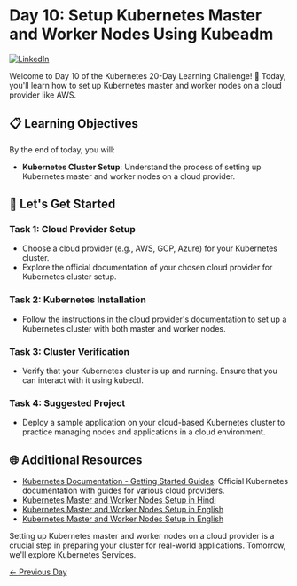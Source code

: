 # Day 10: Setup Kubernetes Master and Worker Nodes Using Kubeadm
[![LinkedIn](https://img.shields.io/badge/Connect%20with%20me%20on-LinkedIn-blue.svg)](https://www.linkedin.com/in/samsor-rahman18/)


Welcome to Day 10 of the Kubernetes 20-Day Learning Challenge! 🚀 Today, you'll learn how to set up Kubernetes master and worker nodes on a cloud provider like AWS.

## 📋 Learning Objectives

By the end of today, you will:
- **Kubernetes Cluster Setup**: Understand the process of setting up Kubernetes master and worker nodes on a cloud provider.

## 🚀 Let's Get Started

### Task 1: Cloud Provider Setup
- Choose a cloud provider (e.g., AWS, GCP, Azure) for your Kubernetes cluster.
- Explore the official documentation of your chosen cloud provider for Kubernetes cluster setup.

### Task 2: Kubernetes Installation
- Follow the instructions in the cloud provider's documentation to set up a Kubernetes cluster with both master and worker nodes.

### Task 3: Cluster Verification
- Verify that your Kubernetes cluster is up and running. Ensure that you can interact with it using kubectl.

### Task 4: Suggested Project
- Deploy a sample application on your cloud-based Kubernetes cluster to practice managing nodes and applications in a cloud environment.

## 🌐 Additional Resources

- [Kubernetes Documentation - Getting Started Guides](https://kubernetes.io/docs/setup/production-environment/tools/kubeadm/create-cluster-kubeadm/): Official Kubernetes documentation with guides for various cloud providers.
- [Kubernetes Master and Worker Nodes Setup in Hindi](https://youtu.be/ftrAFHL6w2c?si=W1aW8RPRp6--bdu6)
- [Kubernetes Master and Worker Nodes Setup in English](https://youtu.be/6_i1hXXviHw?si=GSknYK-RoLSiXvJz)
- [Kubernetes Master and Worker Nodes Setup in English](https://youtu.be/gsQFa3bIHE0?si=NBm00879IyoyID1J)

Setting up Kubernetes master and worker nodes on a cloud provider is a crucial step in preparing your cluster for real-world applications. Tomorrow, we'll explore Kubernetes Services.

[← Previous Day](../Day09/README.md) 
